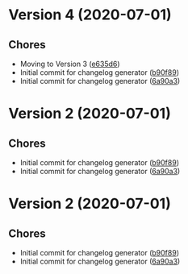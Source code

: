 # Version 4 (2020-07-01)

## Chores
* Moving to Version 3 ([e635d6](https://github.com/jackyef/changelog-generator/commit/e635d662e25020ad78af0847b211856579aa9d6e))
* Initial commit for changelog generator ([b90f89](https://github.com/jackyef/changelog-generator/commit/b90f89cfbc947f0806369e5ebd236cbbf5155231))
* Initial commit for changelog generator ([6a90a3](https://github.com/jackyef/changelog-generator/commit/6a90a3b30641f4f3c3e968422b9ff53fd73b5acb))

# Version 2 (2020-07-01)

## Chores
* Initial commit for changelog generator ([b90f89](https://github.com/jackyef/changelog-generator/commit/b90f89cfbc947f0806369e5ebd236cbbf5155231))
* Initial commit for changelog generator ([6a90a3](https://github.com/jackyef/changelog-generator/commit/6a90a3b30641f4f3c3e968422b9ff53fd73b5acb))

# Version 2 (2020-07-01)

## Chores
* Initial commit for changelog generator ([b90f89](https://github.com/jackyef/changelog-generator/commit/b90f89cfbc947f0806369e5ebd236cbbf5155231))
* Initial commit for changelog generator ([6a90a3](https://github.com/jackyef/changelog-generator/commit/6a90a3b30641f4f3c3e968422b9ff53fd73b5acb))

